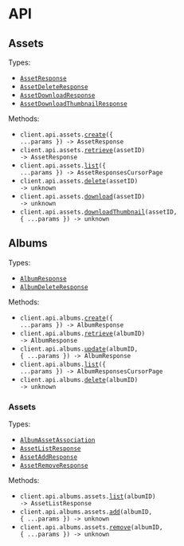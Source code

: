 # API

## Assets

Types:

- <code><a href="./src/resources/api/assets.ts">AssetResponse</a></code>
- <code><a href="./src/resources/api/assets.ts">AssetDeleteResponse</a></code>
- <code><a href="./src/resources/api/assets.ts">AssetDownloadResponse</a></code>
- <code><a href="./src/resources/api/assets.ts">AssetDownloadThumbnailResponse</a></code>

Methods:

- <code title="post /api/assets">client.api.assets.<a href="./src/resources/api/assets.ts">create</a>({ ...params }) -> AssetResponse</code>
- <code title="get /api/assets/{asset_id}">client.api.assets.<a href="./src/resources/api/assets.ts">retrieve</a>(assetID) -> AssetResponse</code>
- <code title="get /api/assets">client.api.assets.<a href="./src/resources/api/assets.ts">list</a>({ ...params }) -> AssetResponsesCursorPage</code>
- <code title="delete /api/assets/{asset_id}">client.api.assets.<a href="./src/resources/api/assets.ts">delete</a>(assetID) -> unknown</code>
- <code title="get /api/assets/{asset_id}/download">client.api.assets.<a href="./src/resources/api/assets.ts">download</a>(assetID) -> unknown</code>
- <code title="get /api/assets/{asset_id}/thumbnail">client.api.assets.<a href="./src/resources/api/assets.ts">downloadThumbnail</a>(assetID, { ...params }) -> unknown</code>

## Albums

Types:

- <code><a href="./src/resources/api/albums/albums.ts">AlbumResponse</a></code>
- <code><a href="./src/resources/api/albums/albums.ts">AlbumDeleteResponse</a></code>

Methods:

- <code title="post /api/albums">client.api.albums.<a href="./src/resources/api/albums/albums.ts">create</a>({ ...params }) -> AlbumResponse</code>
- <code title="get /api/albums/{album_id}">client.api.albums.<a href="./src/resources/api/albums/albums.ts">retrieve</a>(albumID) -> AlbumResponse</code>
- <code title="patch /api/albums/{album_id}">client.api.albums.<a href="./src/resources/api/albums/albums.ts">update</a>(albumID, { ...params }) -> AlbumResponse</code>
- <code title="get /api/albums">client.api.albums.<a href="./src/resources/api/albums/albums.ts">list</a>({ ...params }) -> AlbumResponsesCursorPage</code>
- <code title="delete /api/albums/{album_id}">client.api.albums.<a href="./src/resources/api/albums/albums.ts">delete</a>(albumID) -> unknown</code>

### Assets

Types:

- <code><a href="./src/resources/api/albums/assets.ts">AlbumAssetAssociation</a></code>
- <code><a href="./src/resources/api/albums/assets.ts">AssetListResponse</a></code>
- <code><a href="./src/resources/api/albums/assets.ts">AssetAddResponse</a></code>
- <code><a href="./src/resources/api/albums/assets.ts">AssetRemoveResponse</a></code>

Methods:

- <code title="get /api/albums/{album_id}/assets">client.api.albums.assets.<a href="./src/resources/api/albums/assets.ts">list</a>(albumID) -> AssetListResponse</code>
- <code title="post /api/albums/{album_id}/assets">client.api.albums.assets.<a href="./src/resources/api/albums/assets.ts">add</a>(albumID, { ...params }) -> unknown</code>
- <code title="delete /api/albums/{album_id}/assets">client.api.albums.assets.<a href="./src/resources/api/albums/assets.ts">remove</a>(albumID, { ...params }) -> unknown</code>
